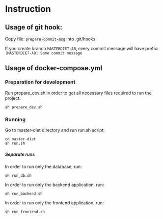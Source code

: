 # Instruction

## Usage of git hook:

Copy file: ```prepare-commit-msg``` into .git/hooks 

If you create branch ```MASTERDIET-AB```, 
every commit message will have prefix: ```[MASTERDIET-AB] Some commit message```   

## Usage of docker-compose.yml

### Preparation for development
 
Run prepare_dev.sh in order to get all necessary files required to run the project:

```
sh prepare_dev.sh
```
 
### Running

Go to master-diet directory and run run.sh script:

```
cd master-diet
sh run.sh
```

##### Separate runs

In order to run only the database, run:

```
sh run_db.sh
```

In order to run only the backend application, run:

```
sh run_backend.sh
```

In order to run only the frontend application, run:

```
sh run_frontend.sh
```
